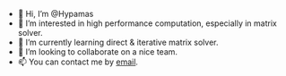 - 👋 Hi, I’m @Hypamas
- 👀 I’m interested in high performance computation, especially in matrix solver.
- 🌱 I’m currently learning direct & iterative matrix solver.
- 💞️ I’m looking to collaborate on a nice team.
- 📫 You can contact me by [email](mailto:hypamas@outlook.com).

<!---
Hypamas/Hypamas is a ✨ special ✨ repository because its `README.md` (this file) appears on your GitHub profile.
You can click the Preview link to take a look at your changes.
--->
